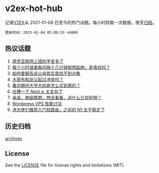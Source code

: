# v2ex-hot-hub

 记录[V2EX](https://www.v2ex.com/)从 2021-01-06 日至今的热门话题。每小时抓取一次数据，按天[归档](archives)。

`更新时间：2025-02-04 05:09:53 +0800`

## 热议话题

1. [感觉互联网上错别字变多了](https://www.v2ex.com/t/1108674)
1. [每个小时或者每间隔十几分钟就想起她，是喜欢吗？](https://www.v2ex.com/t/1108675)
1. [如何委婉告诉父母其实我找不到对象](https://www.v2ex.com/t/1108755)
1. [大家有和岳父起过冲突吗？](https://www.v2ex.com/t/1108777)
1. [春运期间大爷大妈是怎么买到票的？](https://www.v2ex.com/t/1108708)
1. [吐槽一下 Nest.js 太复杂了](https://www.v2ex.com/t/1108703)
1. [亲戚，肺癌晚期，想去看看，送什么比较好啊？](https://www.v2ex.com/t/1108695)
1. [Wordpress VPS 性能讨论](https://www.v2ex.com/t/1108709)
1. [求大佬们推荐入门软路由，之前的 N1 太不稳定了](https://www.v2ex.com/t/1108722)

## 历史归档

[archives](archives)

## License

See the [LICENSE](LICENSE) file for license rights and limitations (MIT).
